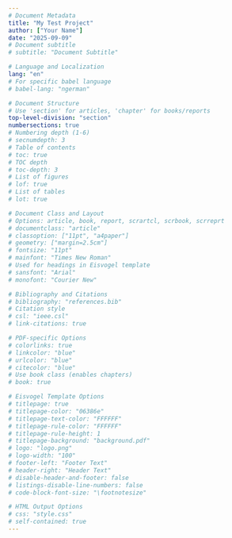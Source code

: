```yaml
---
# Document Metadata
title: "My Test Project"
author: ["Your Name"]
date: "2025-09-09"
# Document subtitle
# subtitle: "Document Subtitle"

# Language and Localization
lang: "en"
# For specific babel language
# babel-lang: "ngerman"

# Document Structure
# Use 'section' for articles, 'chapter' for books/reports
top-level-division: "section"
numbersections: true
# Numbering depth (1-6)
# secnumdepth: 3
# Table of contents
# toc: true
# TOC depth
# toc-depth: 3
# List of figures
# lof: true
# List of tables
# lot: true

# Document Class and Layout
# Options: article, book, report, scrartcl, scrbook, scrreprt
# documentclass: "article"
# classoption: ["11pt", "a4paper"]
# geometry: ["margin=2.5cm"]
# fontsize: "11pt"
# mainfont: "Times New Roman"
# Used for headings in Eisvogel template
# sansfont: "Arial"
# monofont: "Courier New"

# Bibliography and Citations
# bibliography: "references.bib"
# Citation style
# csl: "ieee.csl"
# link-citations: true

# PDF-specific Options
# colorlinks: true
# linkcolor: "blue"
# urlcolor: "blue"
# citecolor: "blue"
# Use book class (enables chapters)
# book: true

# Eisvogel Template Options
# titlepage: true
# titlepage-color: "06386e"
# titlepage-text-color: "FFFFFF"
# titlepage-rule-color: "FFFFFF"
# titlepage-rule-height: 1
# titlepage-background: "background.pdf"
# logo: "logo.png"
# logo-width: "100"
# footer-left: "Footer Text"
# header-right: "Header Text"
# disable-header-and-footer: false
# listings-disable-line-numbers: false
# code-block-font-size: "\footnotesize"

# HTML Output Options
# css: "style.css"
# self-contained: true
---
```

